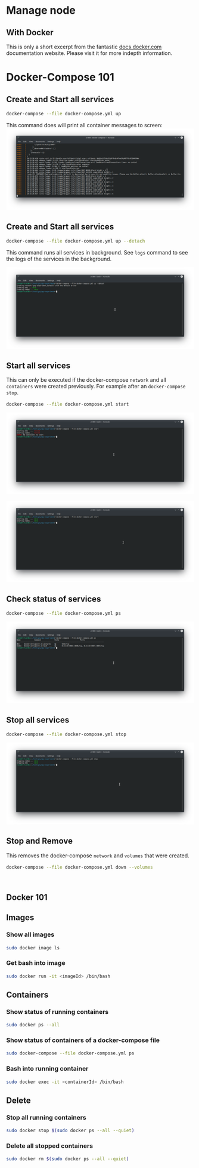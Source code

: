 # Manage node

## With Docker

This is only a short excerpt from the fantastic [docs.docker.com](https://docs.docker.com/) documentation website. Please visit it for more indepth information.

# Docker-Compose 101

## Create and Start all services

```bash
docker-compose --file docker-compose.yml up
```

This command does will print all container messages to screen:
![docker_compose_up_console_output](../.vuepress/public/docker_compose_up_console.png)

## Create and Start all services

```bash
docker-compose --file docker-compose.yml up --detach
```

This command runs all services in background. See `logs` command to see the logs of the services in the background.

![docker_compose_up_console_background](../.vuepress/public/docker_compose_up_background.png)

## Start all services

This can only be executed if the docker-compose `network` and all `containers` were created previously. For example after an `docker-compose stop`.

```bash
docker-compose --file docker-compose.yml start
```

![docker_compose_start_error](../.vuepress/public/docker_compose_start_error.png)

![docker_compose_start_success](../.vuepress/public/docker_compose_start_success.png)

## Check status of services

```bash
docker-compose --file docker-compose.yml ps
```

![docker_compose_ps](../.vuepress/public/docker_compose_ps.png)

## Stop all services

```bash
docker-compose --file docker-compose.yml stop
```

![docker_compose_stop](../.vuepress/public/docker_compose_stop.png)

## Stop and Remove

This removes the docker-compose `network` and `volumes` that were created.

```bash
docker-compose --file docker-compose.yml down --volumes
```

<br>

## Docker 101

## Images

### Show all images

```bash
sudo docker image ls
```

### Get bash into image

```bash
sudo docker run -it <imageId> /bin/bash
```

## Containers

### Show status of running containers

```bash
sudo docker ps --all
```

### Show status of containers of a docker-compose file

```bash
sudo docker-compose --file docker-compose.yml ps
```

### Bash into running container

```bash
sudo docker exec -it <containerId> /bin/bash
```

## Delete

### Stop all running containers

```bash
sudo docker stop $(sudo docker ps --all --quiet)
```

### Delete all stopped containers

```bash
sudo docker rm $(sudo docker ps --all --quiet)
```

<br/>
